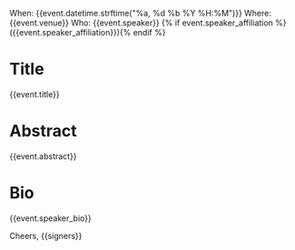 When:   {{event.datetime.strftime("%a, %d %b %Y %H:%M")}}
Where:  {{event.venue}}
Who:    {{event.speaker}} {% if event.speaker_affiliation %}({{event.speaker_affiliation}}){% endif %}

# Title #

{{event.title}}

# Abstract #

{{event.abstract}}

# Bio #

{{event.speaker_bio}}

Cheers,
{{signers}}
